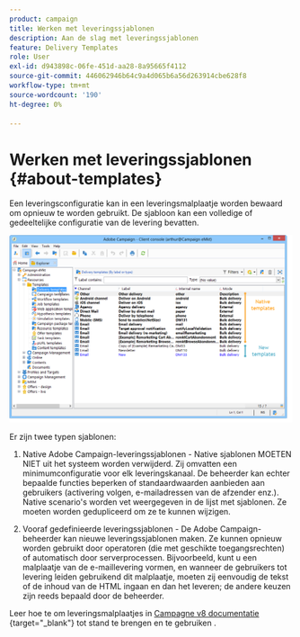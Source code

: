 ```yaml
---
product: campaign
title: Werken met leveringssjablonen
description: Aan de slag met leveringssjablonen
feature: Delivery Templates
role: User
exl-id: d943898c-06fe-451d-aa28-8a95665f4112
source-git-commit: 446062946b64c9a4d065b6a56d263914cbe628f8
workflow-type: tm+mt
source-wordcount: '190'
ht-degree: 0%

---
```


# Werken met leveringssjablonen {#about-templates}

Een leveringsconfiguratie kan in een leveringsmalplaatje worden bewaard om opnieuw te worden gebruikt. De sjabloon kan een volledige of gedeeltelijke configuratie van de levering bevatten.

![](assets/s_user_template_list.png)

Er zijn twee typen sjablonen:

1. Native Adobe Campaign-leveringssjablonen - Native sjablonen MOETEN NIET uit het systeem worden verwijderd. Zij omvatten een minimumconfiguratie voor elk leveringskanaal. De beheerder kan echter bepaalde functies beperken of standaardwaarden aanbieden aan gebruikers (activering volgen, e-mailadressen van de afzender enz.). Native scenario&#39;s worden vet weergegeven in de lijst met sjablonen. Ze moeten worden gedupliceerd om ze te kunnen wijzigen.

1. Vooraf gedefinieerde leveringssjablonen - De Adobe Campaign-beheerder kan nieuwe leveringssjablonen maken. Ze kunnen opnieuw worden gebruikt door operatoren (die met geschikte toegangsrechten) of automatisch door serverprocessen. Bijvoorbeeld, kunt u een malplaatje van de e-maillevering vormen, en wanneer de gebruikers tot levering leiden gebruikend dit malplaatje, moeten zij eenvoudig de tekst of de inhoud van de HTML ingaan en dan het leveren; de andere keuzen zijn reeds bepaald door de beheerder.


Leer hoe te om leveringsmalplaatjes in [ Campagne v8 documentatie ](https://experienceleague.adobe.com/en/docs/campaign/campaign-v8/send/create-templates){target="_blank"} tot stand te brengen en te gebruiken .